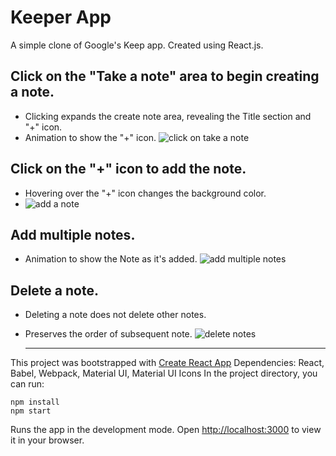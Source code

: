 # Keeper App

A simple clone of Google's Keep app. Created using React.js.

## Click on the "Take a note" area to begin creating a note.

- Clicking expands the create note area, revealing the Title section and "+" icon.
- Animation to show the "+" icon.
  ![click on take a note](https://media.giphy.com/media/kd0KVaODN7GBDhRhC2/giphy.gif)

## Click on the "+" icon to add the note.

- Hovering over the "+" icon changes the background color.
- ![add a note](https://media.giphy.com/media/iCpeQekcCUnzwk0EiB/giphy.gif)

## Add multiple notes.

- Animation to show the Note as it's added.
  ![add multiple notes](https://media.giphy.com/media/hD8Z0ujNu2qWmvAAwH/giphy.gif)

## Delete a note.

- Deleting a note does not delete other notes.
- Preserves the order of subsequent note.
  ![delete notes](https://media.giphy.com/media/AAwzaqCJhBxKYaXHYQ/giphy.gif)

  ***

This project was bootstrapped with [Create React App](https://github.com/facebook/create-react-app)
Dependencies: React, Babel, Webpack, Material UI, Material UI Icons
In the project directory, you can run:

```
npm install
npm start
```

Runs the app in the development mode.
Open [http://localhost:3000](http://localhost:3000) to view it in your browser.
